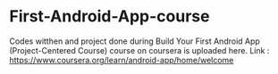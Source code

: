 # First-Android-App-course
Codes witthen and project done during Build Your First Android App (Project-Centered Course) course on coursera is uploaded here.
Link : https://www.coursera.org/learn/android-app/home/welcome
